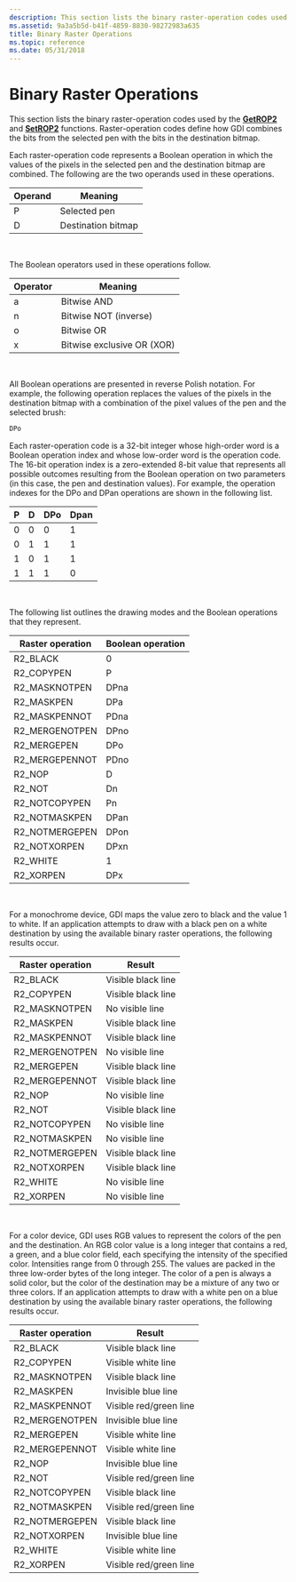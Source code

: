 ```yaml
---
description: This section lists the binary raster-operation codes used by the GetROP2 and SetROP2 functions. Raster-operation codes define how GDI combines the bits from the selected pen with the bits in the destination bitmap.
ms.assetid: 9a3a5b5d-b41f-4859-8830-98272983a635
title: Binary Raster Operations
ms.topic: reference
ms.date: 05/31/2018
---
```


# Binary Raster Operations

This section lists the binary raster-operation codes used by the [**GetROP2**](/windows/desktop/api/Wingdi/nf-wingdi-getrop2) and [**SetROP2**](/windows/desktop/api/Wingdi/nf-wingdi-setrop2) functions. Raster-operation codes define how GDI combines the bits from the selected pen with the bits in the destination bitmap.

Each raster-operation code represents a Boolean operation in which the values of the pixels in the selected pen and the destination bitmap are combined. The following are the two operands used in these operations.



| Operand | Meaning            |
|---------|--------------------|
| P       | Selected pen       |
| D       | Destination bitmap |



 

The Boolean operators used in these operations follow.



| Operator | Meaning                    |
|----------|----------------------------|
| a        | Bitwise AND                |
| n        | Bitwise NOT (inverse)      |
| o        | Bitwise OR                 |
| x        | Bitwise exclusive OR (XOR) |



 

All Boolean operations are presented in reverse Polish notation. For example, the following operation replaces the values of the pixels in the destination bitmap with a combination of the pixel values of the pen and the selected brush:


```C++
DPo 
```



Each raster-operation code is a 32-bit integer whose high-order word is a Boolean operation index and whose low-order word is the operation code. The 16-bit operation index is a zero-extended 8-bit value that represents all possible outcomes resulting from the Boolean operation on two parameters (in this case, the pen and destination values). For example, the operation indexes for the DPo and DPan operations are shown in the following list.



| P   | D   | DPo | Dpan |
|-----|-----|-----|------|
| 0   | 0   | 0   | 1    |
| 0   | 1   | 1   | 1    |
| 1   | 0   | 1   | 1    |
| 1   | 1   | 1   | 0    |



 

The following list outlines the drawing modes and the Boolean operations that they represent.



| Raster operation | Boolean operation |
|------------------|-------------------|
| R2\_BLACK        | 0                 |
| R2\_COPYPEN      | P                 |
| R2\_MASKNOTPEN   | DPna              |
| R2\_MASKPEN      | DPa               |
| R2\_MASKPENNOT   | PDna              |
| R2\_MERGENOTPEN  | DPno              |
| R2\_MERGEPEN     | DPo               |
| R2\_MERGEPENNOT  | PDno              |
| R2\_NOP          | D                 |
| R2\_NOT          | Dn                |
| R2\_NOTCOPYPEN   | Pn                |
| R2\_NOTMASKPEN   | DPan              |
| R2\_NOTMERGEPEN  | DPon              |
| R2\_NOTXORPEN    | DPxn              |
| R2\_WHITE        | 1                 |
| R2\_XORPEN       | DPx               |



 

For a monochrome device, GDI maps the value zero to black and the value 1 to white. If an application attempts to draw with a black pen on a white destination by using the available binary raster operations, the following results occur.



| Raster operation | Result             |
|------------------|--------------------|
| R2\_BLACK        | Visible black line |
| R2\_COPYPEN      | Visible black line |
| R2\_MASKNOTPEN   | No visible line    |
| R2\_MASKPEN      | Visible black line |
| R2\_MASKPENNOT   | Visible black line |
| R2\_MERGENOTPEN  | No visible line    |
| R2\_MERGEPEN     | Visible black line |
| R2\_MERGEPENNOT  | Visible black line |
| R2\_NOP          | No visible line    |
| R2\_NOT          | Visible black line |
| R2\_NOTCOPYPEN   | No visible line    |
| R2\_NOTMASKPEN   | No visible line    |
| R2\_NOTMERGEPEN  | Visible black line |
| R2\_NOTXORPEN    | Visible black line |
| R2\_WHITE        | No visible line    |
| R2\_XORPEN       | No visible line    |



 

For a color device, GDI uses RGB values to represent the colors of the pen and the destination. An RGB color value is a long integer that contains a red, a green, and a blue color field, each specifying the intensity of the specified color. Intensities range from 0 through 255. The values are packed in the three low-order bytes of the long integer. The color of a pen is always a solid color, but the color of the destination may be a mixture of any two or three colors. If an application attempts to draw with a white pen on a blue destination by using the available binary raster operations, the following results occur.



| Raster operation | Result                 |
|------------------|------------------------|
| R2\_BLACK        | Visible black line     |
| R2\_COPYPEN      | Visible white line     |
| R2\_MASKNOTPEN   | Visible black line     |
| R2\_MASKPEN      | Invisible blue line    |
| R2\_MASKPENNOT   | Visible red/green line |
| R2\_MERGENOTPEN  | Invisible blue line    |
| R2\_MERGEPEN     | Visible white line     |
| R2\_MERGEPENNOT  | Visible white line     |
| R2\_NOP          | Invisible blue line    |
| R2\_NOT          | Visible red/green line |
| R2\_NOTCOPYPEN   | Visible black line     |
| R2\_NOTMASKPEN   | Visible red/green line |
| R2\_NOTMERGEPEN  | Visible black line     |
| R2\_NOTXORPEN    | Invisible blue line    |
| R2\_WHITE        | Visible white line     |
| R2\_XORPEN       | Visible red/green line |



 

 

 



